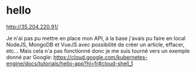 # hello

http://35.204.220.91/

Je n'ai pas pu mettre en place mon API, à la base j'avais pu faire en local NodeJS, MongoDB et VueJS avec possibilité de créer un article, effacer, etc... Mais cela n'a pas fonctionné donc je me suis tourné vers un exemple donné par Google:
https://cloud.google.com/kubernetes-engine/docs/tutorials/hello-app?hl=fr#cloud-shell_1
